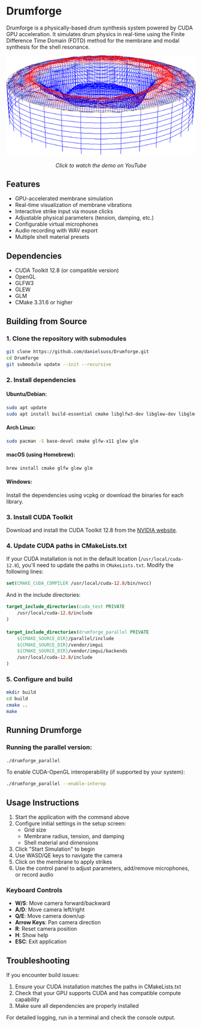 # Drumforge

Drumforge is a physically-based drum synthesis system powered by CUDA GPU acceleration. It simulates drum physics in real-time using the Finite Difference Time Domain (FDTD) method for the membrane and modal synthesis for the shell resonance.

<div align="center">
  <a href="https://youtu.be/7DiiWhnudG8?si=KhHxf0J2t97YTnYk" target="_blank">
    <img src="assets/drumforge icon.png" 
         alt="Drumforge Demo Video">
  </a>
  <br><br>
  <em>Click to watch the demo on YouTube</em>
</div>

## Features

- GPU-accelerated membrane simulation
- Real-time visualization of membrane vibrations
- Interactive strike input via mouse clicks
- Adjustable physical parameters (tension, damping, etc.)
- Configurable virtual microphones
- Audio recording with WAV export
- Multiple shell material presets

## Dependencies

- CUDA Toolkit 12.8 (or compatible version)
- OpenGL
- GLFW3
- GLEW
- GLM
- CMake 3.31.6 or higher

## Building from Source

### 1. Clone the repository with submodules

```bash
git clone https://github.com/danielsuss/Drumforge.git
cd Drumforge
git submodule update --init --recursive
```

### 2. Install dependencies

#### Ubuntu/Debian:

```bash
sudo apt update
sudo apt install build-essential cmake libglfw3-dev libglew-dev libglm-dev
```

#### Arch Linux:

```bash
sudo pacman -S base-devel cmake glfw-x11 glew glm
```

#### macOS (using Homebrew):

```bash
brew install cmake glfw glew glm
```

#### Windows:

Install the dependencies using vcpkg or download the binaries for each library.

### 3. Install CUDA Toolkit

Download and install the CUDA Toolkit 12.8 from the [NVIDIA website](https://developer.nvidia.com/cuda-downloads).

### 4. Update CUDA paths in CMakeLists.txt

If your CUDA installation is not in the default location (`/usr/local/cuda-12.8`), you'll need to update the paths in `CMakeLists.txt`. Modify the following lines:

```cmake
set(CMAKE_CUDA_COMPILER /usr/local/cuda-12.8/bin/nvcc)
```

And in the include directories:

```cmake
target_include_directories(cuda_test PRIVATE
    /usr/local/cuda-12.8/include
)

target_include_directories(drumforge_parallel PRIVATE
    ${CMAKE_SOURCE_DIR}/parallel/include
    ${CMAKE_SOURCE_DIR}/vendor/imgui
    ${CMAKE_SOURCE_DIR}/vendor/imgui/backends
    /usr/local/cuda-12.8/include
)
```

### 5. Configure and build

```bash
mkdir build
cd build
cmake ..
make
```

## Running Drumforge

### Running the parallel version:

```bash
./drumforge_parallel
```

To enable CUDA-OpenGL interoperability (if supported by your system):

```bash
./drumforge_parallel --enable-interop
```

## Usage Instructions

1. Start the application with the command above
2. Configure initial settings in the setup screen:
   - Grid size
   - Membrane radius, tension, and damping
   - Shell material and dimensions
3. Click "Start Simulation" to begin
4. Use WASD/QE keys to navigate the camera
5. Click on the membrane to apply strikes
6. Use the control panel to adjust parameters, add/remove microphones, or record audio

### Keyboard Controls

- **W/S**: Move camera forward/backward
- **A/D**: Move camera left/right
- **Q/E**: Move camera down/up
- **Arrow Keys**: Pan camera direction
- **R**: Reset camera position
- **H**: Show help
- **ESC**: Exit application

## Troubleshooting

If you encounter build issues:

1. Ensure your CUDA installation matches the paths in CMakeLists.txt
2. Check that your GPU supports CUDA and has compatible compute capability
3. Make sure all dependencies are properly installed

For detailed logging, run in a terminal and check the console output.
